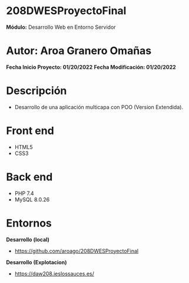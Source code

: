# 208DWESProyectoFinal

**Módulo:** Desarrollo Web en Entorno Servidor

# Autor: Aroa Granero Omañas

**Fecha Inicio Proyecto: 01/20/2022**
**Fecha Modificación: 01/20/2022**

# Descripción

- Desarrollo de una aplicación multicapa con POO (Version Extendida).

# Front end

* HTML5
* CSS3

# Back end

* PHP 7.4
* MySQL 8.0.26

# Entornos

**Desarrollo (local)**
- https://github.com/aroago/208DWESProyectoFinal

**Desarrollo (Explotacion)**
- https://daw208.ieslossauces.es/